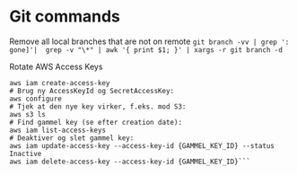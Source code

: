 # Git commands

Remove all local branches that are not on remote
`git branch -vv | grep ': gone]'|  grep -v "\*" | awk '{ print $1; }' | xargs -r git branch -d`

Rotate AWS Access Keys
```# Opret ny access key:
aws iam create-access-key
# Brug ny AccessKeyId og SecretAccessKey:
aws configure
# Tjek at den nye key virker, f.eks. mod S3:
aws s3 ls
# Find gammel key (se efter creation date):
aws iam list-access-keys
# Deaktiver og slet gammel key:
aws iam update-access-key --access-key-id {GAMMEL_KEY_ID} --status Inactive
aws iam delete-access-key --access-key-id {GAMMEL_KEY_ID}```

